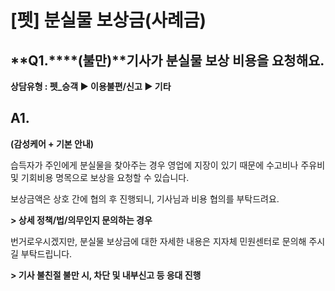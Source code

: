 # [펫] 분실물 보상금(사례금)

**Q1.****(불만)****기사가 분실물 보상 비용을 요청해요.**
---------------------------------------

**상담유형 : 펫\_승객 ▶ 이용불편/신고 ▶ 기타**

**A1.**
-------

**(감성케어 + 기본 안내)**

습득자가 주인에게 분실물을 찾아주는 경우 영업에 지장이 있기 때문에 수고비나 주유비 및 기회비용 명목으로 보상을 요청할 수 있습니다.

보상금액은 상호 간에 협의 후 진행되니, 기사님과 비용 협의를 부탁드려요.

**> 상세 정책/법/의무인지 문의하는 경우**

번거로우시겠지만, 분실물 보상금에 대한 자세한 내용은 지자체 민원센터로 문의해 주시길 부탁드립니다.

**> 기사 불친절 불만 시, 차단 및 내부신고 등 응대 진행**